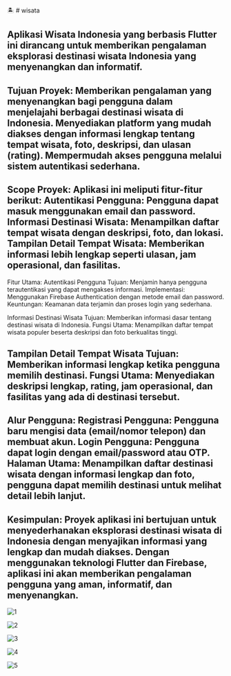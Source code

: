 🏝️ # wisata

Aplikasi Wisata Indonesia yang berbasis Flutter ini dirancang untuk memberikan pengalaman eksplorasi destinasi wisata Indonesia yang menyenangkan dan informatif.
---
Tujuan Proyek:
Memberikan pengalaman yang menyenangkan bagi pengguna dalam menjelajahi berbagai destinasi wisata di Indonesia.
Menyediakan platform yang mudah diakses dengan informasi lengkap tentang tempat wisata, foto, deskripsi, dan ulasan (rating).
Mempermudah akses pengguna melalui sistem autentikasi sederhana.
---
Scope Proyek:
Aplikasi ini meliputi fitur-fitur berikut:
Autentikasi Pengguna: Pengguna dapat masuk menggunakan email dan password.
Informasi Destinasi Wisata: Menampilkan daftar tempat wisata dengan deskripsi, foto, dan lokasi.
Tampilan Detail Tempat Wisata: Memberikan informasi lebih lengkap seperti ulasan, jam operasional, dan fasilitas.
---
Fitur Utama:
Autentikasi Pengguna
Tujuan: Menjamin hanya pengguna terautentikasi yang dapat mengakses informasi.
Implementasi: Menggunakan Firebase Authentication dengan metode email dan password.
Keuntungan: Keamanan data terjamin dan proses login yang sederhana.

Informasi Destinasi Wisata
Tujuan: Memberikan informasi dasar tentang destinasi wisata di Indonesia.
Fungsi Utama: Menampilkan daftar tempat wisata populer beserta deskripsi dan foto berkualitas tinggi.

Tampilan Detail Tempat Wisata
Tujuan: Memberikan informasi lengkap ketika pengguna memilih destinasi.
Fungsi Utama: Menyediakan deskripsi lengkap, rating, jam operasional, dan fasilitas yang ada di destinasi tersebut.
---
Alur Pengguna:
Registrasi Pengguna: Pengguna baru mengisi data (email/nomor telepon) dan membuat akun.
Login Pengguna: Pengguna dapat login dengan email/password atau OTP.
Halaman Utama: Menampilkan daftar destinasi wisata dengan informasi lengkap dan foto, pengguna dapat memilih destinasi untuk melihat detail lebih lanjut.
---
Kesimpulan:
Proyek aplikasi ini bertujuan untuk menyederhanakan eksplorasi destinasi wisata di Indonesia dengan menyajikan informasi yang lengkap dan mudah diakses. Dengan menggunakan teknologi Flutter dan Firebase, aplikasi ini akan memberikan pengalaman pengguna yang aman, informatif, dan menyenangkan.
----

![1](https://github.com/user-attachments/assets/87854ebb-0247-445d-bc88-40a26c0b9a71)

![2](https://github.com/user-attachments/assets/22443ac5-da93-4e9b-a086-0ef50c113698)

![3](https://github.com/user-attachments/assets/0acb6574-5a75-4ccd-902e-d7683e6d3d07)

![4](https://github.com/user-attachments/assets/77d787f4-b641-46a2-8138-805711d3b437)

![5](https://github.com/user-attachments/assets/5d4ce8cf-b143-440b-b9b9-ed15572ba164)



